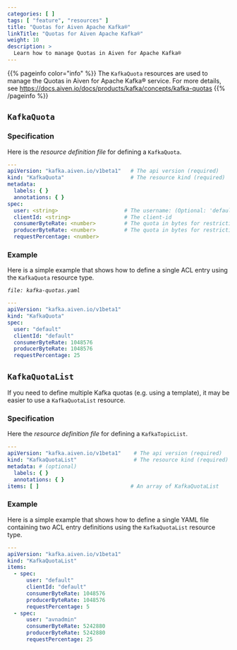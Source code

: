 ```yaml
---
categories: [ ]
tags: [ "feature", "resources" ]
title: "Quotas for Aiven Apache Kafka®"
linkTitle: "Quotas for Aiven Apache Kafka®"
weight: 10
description: >
  Learn how to manage Quotas in Aiven for Apache Kafka®
---
```


{{% pageinfo color="info" %}}
The `KafkaQuota` resources are used to manage the Quotas in Aiven for Apache Kafka® service. 
For more details, see https://docs.aiven.io/docs/products/kafka/concepts/kafka-quotas
{{% /pageinfo %}}

## `KafkaQuota`

### Specification

Here is the _resource definition file_ for defining a `KafkaQuota`.

```yaml
---
apiVersion: "kafka.aiven.io/v1beta1"   # The api version (required)
kind: "KafkaQuota"                     # The resource kind (required)
metadata:
  labels: { }
  annotations: { }
spec:
  user: <string>                     # The username: (Optional: 'default' if null)
  clientId: <string>                 # The client-id
  consumerByteRate: <number>         # The quota in bytes for restricting data consumption
  producerByteRate: <number>         # The quota in bytes for restricting data production
  requestPercentage: <number>

```

### Example

Here is a simple example that shows how to define a single ACL entry using
the `KafkaQuota` resource type.

_`file: kafka-quotas.yaml`_

```yaml
---
apiVersion: "kafka.aiven.io/v1beta1"
kind: "KafkaQuota"
spec:
  user: "default"
  clientId: "default"
  consumerByteRate: 1048576
  producerByteRate: 1048576
  requestPercentage: 25
```

## `KafkaQuotaList`

If you need to define multiple Kafka quotas (e.g. using a template), it may be easier to use a `KafkaQuotaList` resource.


### Specification

Here the _resource definition file_ for defining a `KafkaTopicList`.

```yaml
---
apiVersion: "kafka.aiven.io/v1beta1"    # The api version (required)
kind: "KafkaQuotaList"                  # The resource kind (required)
metadata: # (optional)
  labels: { }
  annotations: { }
items: [ ]                             # An array of KafkaQuotaList
```

### Example

Here is a simple example that shows how to define a single YAML file containing two ACL entry definitions using
the `KafkaQuotaList` resource type.

```yaml
---
apiVersion: "kafka.aiven.io/v1beta1"
kind: "KafkaQuotaList"
items:
  - spec:
      user: "default"
      clientId: "default"
      consumerByteRate: 1048576
      producerByteRate: 1048576
      requestPercentage: 5
  - spec:
      user: "avnadmin"
      consumerByteRate: 5242880
      producerByteRate: 5242880
      requestPercentage: 25
```